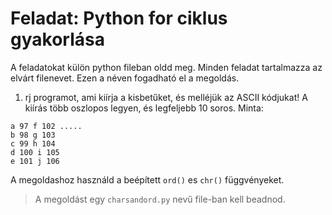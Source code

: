 # Feladat: Python for ciklus gyakorlása

A feladatokat külön python fileban oldd meg. Minden feladat tartalmazza az elvárt filenevet. Ezen a néven fogadható el a megoldás.

1) rj programot, ami kiírja a kisbetűket, és melléjük az ASCII kódjukat! A kiírás több
oszlopos legyen, és legfeljebb 10 soros. Minta:
```
a 97 f 102 .....
b 98 g 103
c 99 h 104
d 100 i 105
e 101 j 106
```
A megoldashoz használd a beépített `ord()` es `chr()` függvényeket.
> A megoldást egy `charsandord.py` nevű file-ban kell beadnod.

